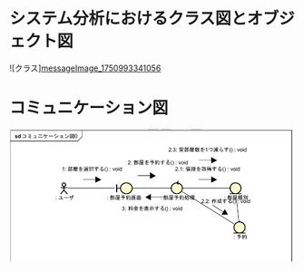 # システム分析におけるクラス図とオブジェクト図
![クラス][messageImage_1750993341056](https://github.com/user-attachments/assets/ac487254-7209-42dc-879d-68647d3daf7b)



# コミュニケーション図
![コミュニケーション図](https://github.com/YuIto1/Software5/blob/main/HRS/Communication/%E3%82%B3%E3%83%9F%E3%83%A5%E3%83%8B%E3%82%B1%E3%83%BC%E3%82%B7%E3%83%A7%E3%83%B3%E5%9B%B3.jpg)
